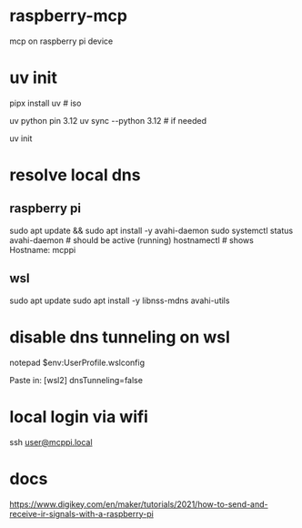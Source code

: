 # raspberry-mcp
mcp on raspberry pi device

# uv init
pipx install uv # iso

uv python pin 3.12
uv sync --python 3.12 # if needed

uv init

# resolve local dns
raspberry pi
------------

sudo apt update && sudo apt install -y avahi-daemon
sudo systemctl status avahi-daemon   # should be active (running)
hostnamectl                          # shows Hostname: mcppi

wsl
------------

sudo apt update
sudo apt install -y libnss-mdns avahi-utils

# disable dns tunneling on wsl

notepad $env:UserProfile\.wslconfig

Paste in:
[wsl2]
dnsTunneling=false

# local login via wifi
ssh user@mcppi.local

# docs
https://www.digikey.com/en/maker/tutorials/2021/how-to-send-and-receive-ir-signals-with-a-raspberry-pi